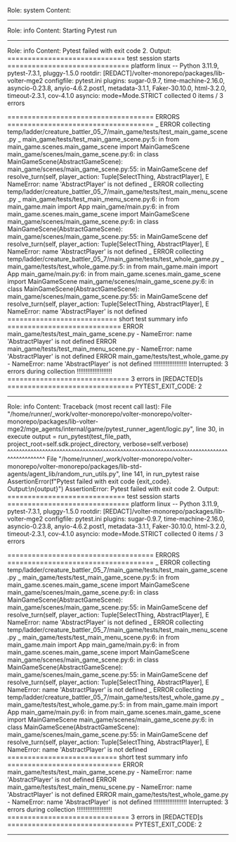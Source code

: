 Role: system
Content: 
__________________
Role: info
Content: Starting Pytest run
__________________
Role: info
Content: Pytest failed with exit code 2. Output:
============================= test session starts ==============================
platform linux -- Python 3.11.9, pytest-7.3.1, pluggy-1.5.0
rootdir: [REDACT]/volter-monorepo/packages/lib-volter-mge2
configfile: pytest.ini
plugins: sugar-0.9.7, time-machine-2.16.0, asyncio-0.23.8, anyio-4.6.2.post1, metadata-3.1.1, Faker-30.10.0, html-3.2.0, timeout-2.3.1, cov-4.1.0
asyncio: mode=Mode.STRICT
collected 0 items / 3 errors

==================================== ERRORS ====================================
_ ERROR collecting temp/ladder/creature_battler_05_7/main_game/tests/test_main_game_scene.py _
main_game/tests/test_main_game_scene.py:5: in <module>
    from main_game.scenes.main_game_scene import MainGameScene
main_game/scenes/main_game_scene.py:6: in <module>
    class MainGameScene(AbstractGameScene):
main_game/scenes/main_game_scene.py:55: in MainGameScene
    def resolve_turn(self, player_action: Tuple[SelectThing, AbstractPlayer],
E   NameError: name 'AbstractPlayer' is not defined
_ ERROR collecting temp/ladder/creature_battler_05_7/main_game/tests/test_main_menu_scene.py _
main_game/tests/test_main_menu_scene.py:6: in <module>
    from main_game.main import App
main_game/main.py:6: in <module>
    from main_game.scenes.main_game_scene import MainGameScene
main_game/scenes/main_game_scene.py:6: in <module>
    class MainGameScene(AbstractGameScene):
main_game/scenes/main_game_scene.py:55: in MainGameScene
    def resolve_turn(self, player_action: Tuple[SelectThing, AbstractPlayer],
E   NameError: name 'AbstractPlayer' is not defined
_ ERROR collecting temp/ladder/creature_battler_05_7/main_game/tests/test_whole_game.py _
main_game/tests/test_whole_game.py:5: in <module>
    from main_game.main import App
main_game/main.py:6: in <module>
    from main_game.scenes.main_game_scene import MainGameScene
main_game/scenes/main_game_scene.py:6: in <module>
    class MainGameScene(AbstractGameScene):
main_game/scenes/main_game_scene.py:55: in MainGameScene
    def resolve_turn(self, player_action: Tuple[SelectThing, AbstractPlayer],
E   NameError: name 'AbstractPlayer' is not defined
=========================== short test summary info ============================
ERROR main_game/tests/test_main_game_scene.py - NameError: name 'AbstractPlayer' is not defined
ERROR main_game/tests/test_main_menu_scene.py - NameError: name 'AbstractPlayer' is not defined
ERROR main_game/tests/test_whole_game.py - NameError: name 'AbstractPlayer' is not defined
!!!!!!!!!!!!!!!!!!! Interrupted: 3 errors during collection !!!!!!!!!!!!!!!!!!!!
============================== 3 errors in [REDACTED]s ===============================
PYTEST_EXIT_CODE: 2

__________________
Role: info
Content: Traceback (most recent call last):
  File "/home/runner/_work/volter-monorepo/volter-monorepo/volter-monorepo/packages/lib-volter-mge2/mge_agents/internal/game/pytest_runner_agent/logic.py", line 30, in execute
    output = run_pytest(test_file_path, project_root=self.sdk.project_directory, verbose=self.verbose)
             ^^^^^^^^^^^^^^^^^^^^^^^^^^^^^^^^^^^^^^^^^^^^^^^^^^^^^^^^^^^^^^^^^^^^^^^^^^^^^^^^^^^^^^^^^
  File "/home/runner/_work/volter-monorepo/volter-monorepo/volter-monorepo/packages/lib-std-agents/agent_lib/random_run_utils.py", line 141, in run_pytest
    raise AssertionError(f"Pytest failed with exit code {exit_code}. Output:\n{output}")
AssertionError: Pytest failed with exit code 2. Output:
============================= test session starts ==============================
platform linux -- Python 3.11.9, pytest-7.3.1, pluggy-1.5.0
rootdir: [REDACT]/volter-monorepo/packages/lib-volter-mge2
configfile: pytest.ini
plugins: sugar-0.9.7, time-machine-2.16.0, asyncio-0.23.8, anyio-4.6.2.post1, metadata-3.1.1, Faker-30.10.0, html-3.2.0, timeout-2.3.1, cov-4.1.0
asyncio: mode=Mode.STRICT
collected 0 items / 3 errors

==================================== ERRORS ====================================
_ ERROR collecting temp/ladder/creature_battler_05_7/main_game/tests/test_main_game_scene.py _
main_game/tests/test_main_game_scene.py:5: in <module>
    from main_game.scenes.main_game_scene import MainGameScene
main_game/scenes/main_game_scene.py:6: in <module>
    class MainGameScene(AbstractGameScene):
main_game/scenes/main_game_scene.py:55: in MainGameScene
    def resolve_turn(self, player_action: Tuple[SelectThing, AbstractPlayer],
E   NameError: name 'AbstractPlayer' is not defined
_ ERROR collecting temp/ladder/creature_battler_05_7/main_game/tests/test_main_menu_scene.py _
main_game/tests/test_main_menu_scene.py:6: in <module>
    from main_game.main import App
main_game/main.py:6: in <module>
    from main_game.scenes.main_game_scene import MainGameScene
main_game/scenes/main_game_scene.py:6: in <module>
    class MainGameScene(AbstractGameScene):
main_game/scenes/main_game_scene.py:55: in MainGameScene
    def resolve_turn(self, player_action: Tuple[SelectThing, AbstractPlayer],
E   NameError: name 'AbstractPlayer' is not defined
_ ERROR collecting temp/ladder/creature_battler_05_7/main_game/tests/test_whole_game.py _
main_game/tests/test_whole_game.py:5: in <module>
    from main_game.main import App
main_game/main.py:6: in <module>
    from main_game.scenes.main_game_scene import MainGameScene
main_game/scenes/main_game_scene.py:6: in <module>
    class MainGameScene(AbstractGameScene):
main_game/scenes/main_game_scene.py:55: in MainGameScene
    def resolve_turn(self, player_action: Tuple[SelectThing, AbstractPlayer],
E   NameError: name 'AbstractPlayer' is not defined
=========================== short test summary info ============================
ERROR main_game/tests/test_main_game_scene.py - NameError: name 'AbstractPlayer' is not defined
ERROR main_game/tests/test_main_menu_scene.py - NameError: name 'AbstractPlayer' is not defined
ERROR main_game/tests/test_whole_game.py - NameError: name 'AbstractPlayer' is not defined
!!!!!!!!!!!!!!!!!!! Interrupted: 3 errors during collection !!!!!!!!!!!!!!!!!!!!
============================== 3 errors in [REDACTED]s ===============================
PYTEST_EXIT_CODE: 2


__________________
